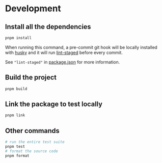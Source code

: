 # Development

## Install all the dependencies

```sh
pnpm install
```

When running this command, a pre-commit git hook will be locally installed with
[husky](https://github.com/typicode/husky) and it will run
[lint-staged](https://github.com/okonet/lint-staged) before every commit.

See `"lint-staged"` in [package.json](./package.json) for more information.

## Build the project

```sh
pnpm build
```

## Link the package to test locally

```sh
pnpm link
```

## Other commands

```sh
# run the entire test suite
pnpm test
# format the source code
pnpm format
```
